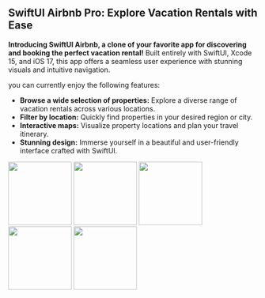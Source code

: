 ## SwiftUI Airbnb Pro:  Explore Vacation Rentals with Ease 

**Introducing SwiftUI Airbnb, a clone of your favorite app for discovering and booking the perfect vacation rental!** Built entirely with SwiftUI, Xcode 15, and iOS 17, this app offers a seamless user experience with stunning visuals and intuitive navigation.

you can currently enjoy the following features:

* **Browse a wide selection of properties:** Explore a diverse range of vacation rentals across various locations.
* **Filter by location:** Quickly find properties in your desired region or city.
* **Interactive maps:** Visualize property locations and plan your travel itinerary.
* **Stunning design:** Immerse yourself in a beautiful and user-friendly interface crafted with SwiftUI.



<img width="128" src="https://github.com/kumarannathan/AirBnB/assets/98358804/514f7b8a-7513-4734-b80e-7ef615dd43ef">
<img width="128" src="https://github.com/kumarannathan/AirBnB/assets/98358804/7f7d1112-b984-4fb0-8fb2-27f08deb8e7f">
<img width="128" src="https://github.com/kumarannathan/AirBnB/assets/98358804/baaa1b32-2406-4465-ac3a-082de3b2963f">
<img width="128" src="https://github.com/kumarannathan/AirBnB/assets/98358804/cf128ac7-8ee0-4b64-8f03-998e58a809bc">
<img width="128" src="https://github.com/kumarannathan/AirBnB/assets/98358804/9ad1af56-4849-4f39-a729-1f1f6f92f28e">

